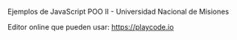 Ejemplos de JavaScript
POO II - Universidad Nacional de Misiones

Editor online que pueden usar: https://playcode.io
